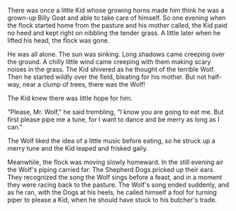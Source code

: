There was once a little Kid whose growing horns made him think he
was a grown-up Billy Goat and able to take care of himself. So
one evening when the flock started home from the pasture and his
mother called, the Kid paid no heed and kept right on nibbling
the tender grass. A little later when he lifted his head, the
flock was gone.

He was all alone. The sun was sinking. Long shadows came creeping
over the ground. A chilly little wind came creeping with them
making scary noises in the grass. The Kid shivered as he thought
of the terrible Wolf. Then he started wildly over the field,
bleating for his mother. But not half-way, near a clump of trees,
there was the Wolf!

The Kid knew there was little hope for him.

"Please, Mr. Wolf," he said trembling, "I know you are going to
eat me. But first please pipe me a tune, for I want to dance and
be merry as long as I can."

The Wolf liked the idea of a little music before eating, so he
struck up a merry tune and the Kid leaped and frisked gaily.

Meanwhile, the flock was moving slowly homeward. In the still
evening air the Wolf's piping carried far. The Shepherd Dogs
pricked up their ears. They recognized the song the Wolf sings
before a feast, and in a moment they were racing back to the
pasture. The Wolf's song ended suddenly, and as he ran, with the
Dogs at his heels, he called himself a fool for turning piper to
please a Kid, when he should have stuck to his butcher's trade.
